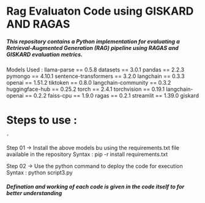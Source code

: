 # Rag Evaluaton Code using GISKARD AND RAGAS 
##### This repository contains a Python implementation for evaluating a Retrieval-Augmented Generation (RAG) pipeline using RAGAS and GISKARD evaluation metrics. 

Models Used :
llama-parse == 0.5.8
datasets == 3.0.1
pandas == 2.2.3
pymongo == 4.10.1 
sentence-transformers == 3.2.0
langchain == 0.3.3
openai == 1.51.2
tiktoken == 0.8.0
langchain-community == 0.3.2
huggingface-hub == 0.25.2
torch == 2.4.1
torchvision == 0.19.1
langchain-openai == 0.2.2
faiss-cpu == 1.9.0
ragas == 0.2.1
streamlit == 1.39.0
giskard 

# Steps to use :
    '
  Step 01 -> Install the above models bu using the requirements.txt file available in the repository
              Syntax : pip -r install requirements.txt 

  Step 02 -> Use the python command to deploy the code for execution 
              Syntax : python script3.py


##### Defination and working of each code is given in the code itself to for better understanding 
